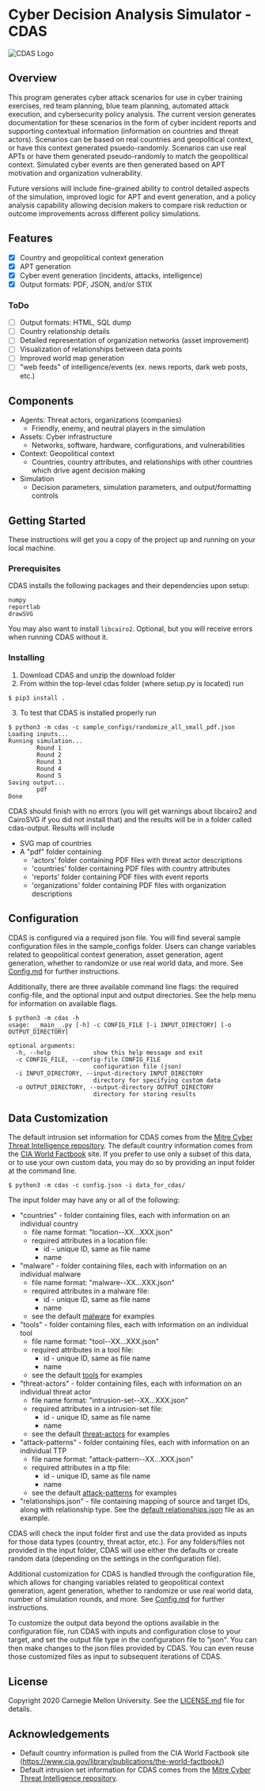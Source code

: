 # Cyber Decision Analysis Simulator - CDAS

![CDAS Logo](cdas/assets/CDAS.png)

## Overview

This program generates cyber attack scenarios for use in cyber training exercises, red team planning, blue team planning, automated attack execution, and cybersecurity policy analysis. The current version generates documentation for these scenarios in the form of cyber incident reports and supporting contextual information (information on countries and threat actors). Scenarios can be based on real countries and geopolitical context, or have this context generated psuedo-randomly. Scenarios can use real APTs or have them generated pseudo-randomly to match the geopolitical context. Simulated cyber events are then generated based on APT motivation and organization vulnerability.

Future versions will include fine-grained ability to control detailed aspects of the simulation, improved logic for APT and event generation, and a policy analysis capability allowing decision makers to compare risk reduction or outcome improvements across different policy simulations.

## Features

- [x] Country and geopolitical context generation
- [x] APT generation
- [x] Cyber event generation (incidents, attacks, intelligence)
- [x] Output formats: PDF, JSON, and/or STIX

### ToDo
- [ ] Output formats: HTML, SQL dump
- [ ] Country relationship details
- [ ] Detailed representation of organization networks (asset improvement)
- [ ] Visualization of relationships between data points
- [ ] Improved world map generation
- [ ] "web feeds" of intelligence/events (ex. news reports, dark web posts, etc.)

## Components

- Agents: Threat actors, organizations (companies)
    - Friendly, enemy, and neutral players in the simulation
- Assets: Cyber infrastructure
    - Networks, software, hardware, configurations, and vulnerabilities
- Context: Geopolitical context
    - Countries, country attributes, and relationships with other countries which drive agent decision making
- Simulation
    - Decision parameters, simulation parameters, and output/formatting controls

## Getting Started

These instructions will get you a copy of the project up and running on your local machine.

### Prerequisites

CDAS installs the following packages and their dependencies upon setup:

```
numpy
reportlab
drawSVG
```

You may also want to install ```libcairo2```. Optional, but you will receive errors when running CDAS without it.

### Installing

1. Download CDAS and unzip the download folder
2. From within the top-level cdas folder (where setup.py is located) run

```
$ pip3 install .
```

3. To test that CDAS is installed properly run

```
$ python3 -m cdas -c sample_configs/randomize_all_small_pdf.json
Loading inputs...
Running simulation...
        Round 1
        Round 2
        Round 3
        Round 4
        Round 5
Saving output...
        pdf
Done
```

CDAS should finish with no errors (you will get warnings about libcairo2 and CairoSVG if you did not install that) and the results will be in a folder called cdas-output. Results will include
- SVG map of countries
- A "pdf" folder containing
    - 'actors' folder containing PDF files with threat actor descriptions
    - 'countries' folder containing PDF files with country attributes
    - 'reports' folder containing PDF files with event reports
    - 'organizations' folder containing PDF files with organization descriptions

## Configuration

CDAS is configured via a required json file. You will find several sample configuration files in the sample_configs folder. Users can change variables related to geopolitical context generation, asset generation, agent generation, whether to randomize or use real world data, and more. See [Config.md](Config.md) for further instructions.

Additionally, there are three available command line flags: the required config-file, and the optional input and output directories. See the help menu for information on available flags.

```
$ python3 -m cdas -h
usage: __main__.py [-h] -c CONFIG_FILE [-i INPUT_DIRECTORY] [-o OUTPUT_DIRECTORY]

optional arguments:
  -h, --help            show this help message and exit
  -c CONFIG_FILE, --config-file CONFIG_FILE
                        configuration file (json)
  -i INPUT_DIRECTORY, --input-directory INPUT_DIRECTORY
                        directory for specifying custom data
  -o OUTPUT_DIRECTORY, --output-directory OUTPUT_DIRECTORY
                        directory for storing results
```

## Data Customization

The default intrusion set information for CDAS comes from the [Mitre Cyber Threat Intelligence repository](https://github.com/mitre/cti). The default country information comes from the [CIA World Factbook](https://www.cia.gov/library/publications/the-world-factbook/) site. If you prefer to use only a subset of this data, or to use your own custom data, you may do so by providing an input folder at the command line.

```
$ python3 -m cdas -c config.json -i data_for_cdas/
```

The input folder may have any or all of the following:
* "countries" - folder containing files, each with information on an individual country
    * file name format: "location--XX...XXX.json"
    * required attributes in a location file:
        * id - unique ID, same as file name
        * name
* "malware" - folder containing files, each with information on an individual malware
    * file name format: "malware--XX...XXX.json"
    * required attributes in a malware file:
        * id - unique ID, same as file name
        * name
    * see the default [malware](assets/mitre_cti/malware) for examples
* "tools" - folder containing files, each with information on an individual tool
    * file name format: "tool--XX...XXX.json"
    * required attributes in a tool file:
        * id - unique ID, same as file name
        * name
    * see the default [tools](assets/mitre_cti/tools) for examples
* "threat-actors" - folder containing files, each with information on an individual threat actor
    * file name format: "intrusion-set--XX...XXX.json"
    * required attributes in a intrusion-set file:
        * id - unique ID, same as file name
        * name
    * see the default [threat-actors](assets/mitre_cti/threat-actors) for examples
* "attack-patterns" - folder containing files, each with information on an individual TTP
    * file name format: "attack-pattern--XX...XXX.json"
    * required attributes in a ttp file:
        * id - unique ID, same as file name
        * name
    * see the default [attack-patterns](assets/mitre_cti/attack-patterns) for examples
* "relationships.json" - file containing mapping of source and target IDs, along with relationship type. See the [default relationships.json](assets/mitre_cti/relationships.json) file as an example.

CDAS will check the input folder first and use the data provided as inputs for those data types (country, threat actor, etc.). For any folders/files not provided in the input folder, CDAS will use either the defaults or create random data (depending on the settings in the configuration file).

Additional customization for CDAS is handled through the configuration file, which allows for changing variables related to geopolitical context generation, agent generation, whether to randomize or use real world data, number of simulation rounds, and more. See [Config.md](Config.md) for further instructions.

To customize the output data beyond the options available in the configuration file, run CDAS with inputs and configuration close to your target, and set the output file type in the configuration file to "json". You can then make changes to the json files provided by CDAS. You can even reuse those customized files as input to subsequent iterations of CDAS. 

## License

Copyright 2020 Carnegie Mellon University. See the [LICENSE.md](LICENSE.md) file for details.

## Acknowledgements

* Default country information is pulled from the CIA World Factbook site (https://www.cia.gov/library/publications/the-world-factbook/)
* Default intrusion set information for CDAS comes from the [Mitre Cyber Threat Intelligence repository](https://github.com/mitre/cti).